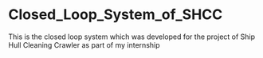 # Closed_Loop_System_of_SHCC
This is the closed loop system which was developed for the project of Ship Hull Cleaning Crawler as part of my internship

